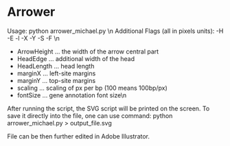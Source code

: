 # Arrower
Usage: python arrower_michael.py <GenBank File>\n
  Additional Flags (all in pixels units): 
  -H <ArrowHeight> -E <HeadEdge> -l <HeadLength> -X <marginX> -Y <marginY> -S <scaling> -F <fontSize>\n

  - ArrowHeight ... the width of the arrow central part
  - HeadEdge    ... additional width of the head
  - HeadLength  ... head length
  - marginX     ... left-site margins
  - marginY     ... top-site margins
  - scaling     ... scaling of px per bp (100 means 100bp/px)
  - fontSize    ... gene annotation font size\n
  
  After running the script, the SVG script will be printed on the screen. To save
  it directly into the file, one can use command: 
  python arrower_michael.py <file> <flags> > output_file.svg

File can be then further edited in Adobe Illustrator.         
